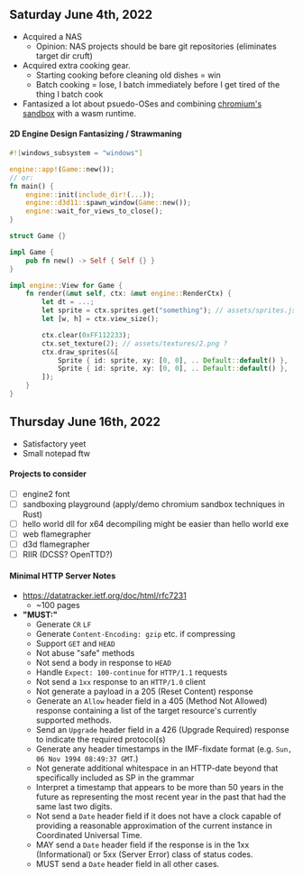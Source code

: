 ## Saturday June 4th, 2022
*   Acquired a NAS
    *   Opinion: NAS projects should be bare git repositories (eliminates target dir cruft)
*   Acquired extra cooking gear.
    *   Starting cooking before cleaning old dishes = win
    *   Batch cooking = lose, I batch immediately before I get tired of the thing I batch cook
*   Fantasized a lot about psuedo-OSes and combining [chromium's sandbox](https://chromium.googlesource.com/chromium/src/+/HEAD/docs/design/sandbox.md) with a wasm runtime.

#### 2D Engine Design Fantasizing / Strawmaning
```rust
#![windows_subsystem = "windows"]

engine::app!(Game::new());
// or:
fn main() {
    engine::init(include_dir!(...));
    engine::d3d11::spawn_window(Game::new());
    engine::wait_for_views_to_close();
}

struct Game {}

impl Game {
    pub fn new() -> Self { Self {} }
}

impl engine::View for Game {
    fn render(&mut self, ctx: &mut engine::RenderCtx) {
        let dt = ...;
        let sprite = ctx.sprites.get("something"); // assets/sprites.json: { "something": { ... } }
        let [w, h] = ctx.view_size();

        ctx.clear(0xFF112233);
        ctx.set_texture(2); // assets/textures/2.png ?
        ctx.draw_sprites(&[
            Sprite { id: sprite, xy: [0, 0], .. Default::default() },
            Sprite { id: sprite, xy: [0, 0], .. Default::default() },
        ]);
    }
}
```

## Thursday June 16th, 2022
*   Satisfactory yeet
*   Small notepad ftw

#### Projects to consider
*   [ ] engine2 font
*   [ ] sandboxing playground (apply/demo chromium sandbox techniques in Rust)
*   [ ] hello world dll for x64 decompiling might be easier than hello world exe
*   [ ] web flamegrapher
*   [ ] d3d flamegrapher
*   [ ] RIIR (DCSS? OpenTTD?)

#### Minimal HTTP Server Notes
* <https://datatracker.ietf.org/doc/html/rfc7231>
    * ~100 pages
* **"MUST:"**
    * Generate `CR` `LF`
    * Generate `Content-Encoding: gzip` etc. if compressing
    * Support `GET` and `HEAD`
    * Not abuse "safe" methods
    * Not send a body in response to `HEAD`
    * Handle `Expect: 100-continue` for `HTTP/1.1` requests
    * Not send a `1xx` response to an `HTTP/1.0` client
    * Not generate a payload in a 205 (Reset Content) response
    * Generate an `Allow` header field in a 405 (Method Not Allowed) response containing a list of the target resource's currently supported methods.
    * Send an `Upgrade` header field in a 426 (Upgrade Required) response to indicate the required protocol(s)
    * Generate any header timestamps in the IMF-fixdate format (e.g. `Sun, 06 Nov 1994 08:49:37 GMT`.)
    * Not generate additional whitespace in an HTTP-date beyond that specifically included as SP in the grammar
    * Interpret a timestamp that appears to be more than 50 years in the future as representing the most recent year in the past that had the same last two digits.
    * Not send a `Date` header field if it does not have a clock capable of providing a reasonable approximation of the current instance in Coordinated Universal Time.
    * MAY send a `Date` header field if the response is in the 1xx (Informational) or 5xx (Server Error) class of status codes.
    * MUST send a `Date` header field in all other cases.
